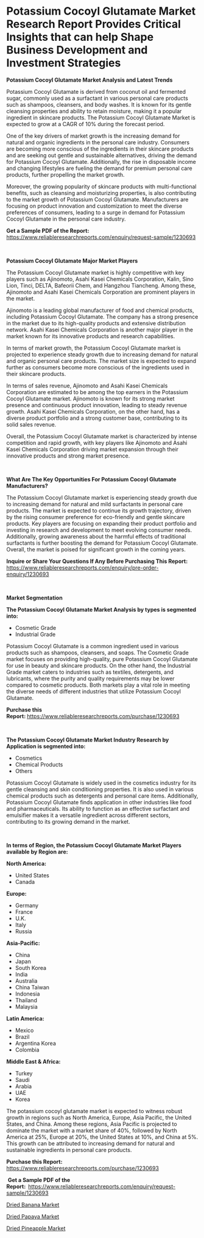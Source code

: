 <p><h1>Potassium Cocoyl Glutamate Market Research Report Provides Critical Insights that can help Shape Business Development and Investment Strategies</h1></p><p><strong>Potassium Cocoyl Glutamate Market Analysis and Latest Trends</strong></p>
<p><p>Potassium Cocoyl Glutamate is derived from coconut oil and fermented sugar, commonly used as a surfactant in various personal care products such as shampoos, cleansers, and body washes. It is known for its gentle cleansing properties and ability to retain moisture, making it a popular ingredient in skincare products. The Potassium Cocoyl Glutamate Market is expected to grow at a CAGR of 10% during the forecast period.</p><p>One of the key drivers of market growth is the increasing demand for natural and organic ingredients in the personal care industry. Consumers are becoming more conscious of the ingredients in their skincare products and are seeking out gentle and sustainable alternatives, driving the demand for Potassium Cocoyl Glutamate. Additionally, the rise in disposable income and changing lifestyles are fueling the demand for premium personal care products, further propelling the market growth.</p><p>Moreover, the growing popularity of skincare products with multi-functional benefits, such as cleansing and moisturizing properties, is also contributing to the market growth of Potassium Cocoyl Glutamate. Manufacturers are focusing on product innovation and customization to meet the diverse preferences of consumers, leading to a surge in demand for Potassium Cocoyl Glutamate in the personal care industry.</p></p>
<p><strong>Get a Sample PDF of the Report:&nbsp;</strong> <a href="https://www.reliableresearchreports.com/enquiry/request-sample/1230693">https://www.reliableresearchreports.com/enquiry/request-sample/1230693</a></p>
<p>&nbsp;</p>
<p><strong>Potassium Cocoyl Glutamate Major Market Players</strong></p>
<p><p>The Potassium Cocoyl Glutamate market is highly competitive with key players such as Ajinomoto, Asahi Kasei Chemicals Corporation, Kalin, Sino Lion, Tinci, DELTA, Bafeorii Chem, and Hangzhou Tiancheng. Among these, Ajinomoto and Asahi Kasei Chemicals Corporation are prominent players in the market.</p><p>Ajinomoto is a leading global manufacturer of food and chemical products, including Potassium Cocoyl Glutamate. The company has a strong presence in the market due to its high-quality products and extensive distribution network. Asahi Kasei Chemicals Corporation is another major player in the market known for its innovative products and research capabilities.</p><p>In terms of market growth, the Potassium Cocoyl Glutamate market is projected to experience steady growth due to increasing demand for natural and organic personal care products. The market size is expected to expand further as consumers become more conscious of the ingredients used in their skincare products.</p><p>In terms of sales revenue, Ajinomoto and Asahi Kasei Chemicals Corporation are estimated to be among the top earners in the Potassium Cocoyl Glutamate market. Ajinomoto is known for its strong market presence and continuous product innovation, leading to steady revenue growth. Asahi Kasei Chemicals Corporation, on the other hand, has a diverse product portfolio and a strong customer base, contributing to its solid sales revenue.</p><p>Overall, the Potassium Cocoyl Glutamate market is characterized by intense competition and rapid growth, with key players like Ajinomoto and Asahi Kasei Chemicals Corporation driving market expansion through their innovative products and strong market presence.</p></p>
<p>&nbsp;</p>
<p><strong>What Are The Key Opportunities For Potassium Cocoyl Glutamate Manufacturers?</strong></p>
<p><p>The Potassium Cocoyl Glutamate market is experiencing steady growth due to increasing demand for natural and mild surfactants in personal care products. The market is expected to continue its growth trajectory, driven by the rising consumer preference for eco-friendly and gentle skincare products. Key players are focusing on expanding their product portfolio and investing in research and development to meet evolving consumer needs. Additionally, growing awareness about the harmful effects of traditional surfactants is further boosting the demand for Potassium Cocoyl Glutamate. Overall, the market is poised for significant growth in the coming years.</p></p>
<p><strong>Inquire or Share Your Questions If Any Before Purchasing This Report:</strong> <a href="https://www.reliableresearchreports.com/enquiry/pre-order-enquiry/1230693">https://www.reliableresearchreports.com/enquiry/pre-order-enquiry/1230693</a></p>
<p>&nbsp;</p>
<p><strong>Market Segmentation</strong></p>
<p><strong>The Potassium Cocoyl Glutamate Market Analysis by types is segmented into:</strong></p>
<p><ul><li>Cosmetic Grade</li><li>Industrial Grade</li></ul></p>
<p><p>Potassium Cocoyl Glutamate is a common ingredient used in various products such as shampoos, cleansers, and soaps. The Cosmetic Grade market focuses on providing high-quality, pure Potassium Cocoyl Glutamate for use in beauty and skincare products. On the other hand, the Industrial Grade market caters to industries such as textiles, detergents, and lubricants, where the purity and quality requirements may be lower compared to cosmetic products. Both markets play a vital role in meeting the diverse needs of different industries that utilize Potassium Cocoyl Glutamate.</p></p>
<p><strong>Purchase this Report:&nbsp;</strong><a href="https://www.reliableresearchreports.com/purchase/1230693">https://www.reliableresearchreports.com/purchase/1230693</a></p>
<p>&nbsp;</p>
<p><strong>The Potassium Cocoyl Glutamate Market Industry Research by Application is segmented into:</strong></p>
<p><ul><li>Cosmetics</li><li>Chemical Products</li><li>Others</li></ul></p>
<p><p>Potassium Cocoyl Glutamate is widely used in the cosmetics industry for its gentle cleansing and skin conditioning properties. It is also used in various chemical products such as detergents and personal care items. Additionally, Potassium Cocoyl Glutamate finds application in other industries like food and pharmaceuticals. Its ability to function as an effective surfactant and emulsifier makes it a versatile ingredient across different sectors, contributing to its growing demand in the market.</p></p>
<p>&nbsp;</p>
<p><strong>In terms of Region, the Potassium Cocoyl Glutamate Market Players available by Region are:</strong></p>
<p>
    <p> <strong> North America: </strong>
        <ul>
            <li>United States</li>
            <li>Canada</li>
        </ul>
        </p> 
    <p> <strong> Europe: </strong>
        <ul>
            <li>Germany</li>
            <li>France</li>
            <li>U.K.</li>
            <li>Italy</li>
            <li>Russia</li>
        </ul>
        </p> 
    <p> <strong> Asia-Pacific: </strong>
        <ul>
            <li>China</li>
            <li>Japan</li>
            <li>South Korea</li>
            <li>India</li>
            <li>Australia</li>
            <li>China Taiwan</li>
            <li>Indonesia</li>
            <li>Thailand</li>
            <li>Malaysia</li>
        </ul>
        </p> 
    <p> <strong> Latin America: </strong>
        <ul>
            <li>Mexico</li>
            <li>Brazil</li>
            <li>Argentina Korea</li>
            <li>Colombia</li>
        </ul>
        </p> 
    <p> <strong> Middle East & Africa: </strong>
        <ul>
            <li>Turkey</li>
            <li>Saudi</li>
            <li>Arabia</li>
            <li>UAE</li>
            <li>Korea</li>
        </ul>
    </p>
    </p>
<p><p>The potassium cocoyl glutamate market is expected to witness robust growth in regions such as North America, Europe, Asia Pacific, the United States, and China. Among these regions, Asia Pacific is projected to dominate the market with a market share of 40%, followed by North America at 25%, Europe at 20%, the United States at 10%, and China at 5%. This growth can be attributed to increasing demand for natural and sustainable ingredients in personal care products.</p></p>
<p><strong>Purchase this Report: </strong><a href="https://www.reliableresearchreports.com/purchase/1230693">https://www.reliableresearchreports.com/purchase/1230693</a></p>
<p>&nbsp;<strong>Get a Sample PDF of the Report:&nbsp;&nbsp;</strong><a href="https://www.reliableresearchreports.com/enquiry/request-sample/1230693">https://www.reliableresearchreports.com/enquiry/request-sample/1230693</a></p>
<p><strong></strong></p>
<p><p><a href="https://view.publitas.com/reportprime-1/dried-banana-market-size-share-trends-analysis-report-by-material-by-type-by-end-user-by-region-and-segment-forecasts-2024-2031/">Dried Banana Market</a></p><p><a href="https://view.publitas.com/reportprime-1/dried-papaya-market-research-report-the-key-to-successful-business-strategy-forecasted-for-period-from-2024-2031/">Dried Papaya Market</a></p><p><a href="https://view.publitas.com/reportprime-1/dried-pineapple-market-size-and-growth-market-segmentation-regional-and-country-breakdowns-and-market-trends-for-period-from-2024-2031/">Dried Pineapple Market</a></p></p>
